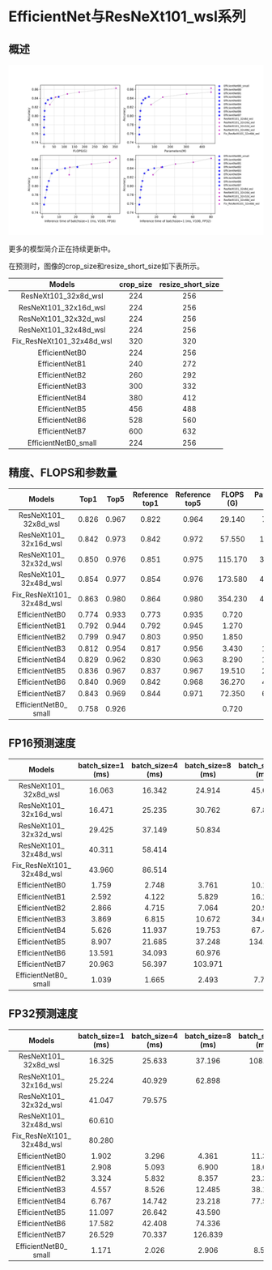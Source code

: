 # EfficientNet与ResNeXt101_wsl系列

## 概述

![](../../images/models/EfficientNet.png)

更多的模型简介正在持续更新中。

在预测时，图像的crop_size和resize_short_size如下表所示。

| Models                    | crop_size | resize_short_size |
|:--:|:--:|:--:|
| ResNeXt101_32x8d_wsl      | 224       | 256               |
| ResNeXt101_32x16d_wsl     | 224       | 256               |
| ResNeXt101_32x32d_wsl     | 224       | 256               |
| ResNeXt101_32x48d_wsl     | 224       | 256               |
| Fix_ResNeXt101_32x48d_wsl | 320       | 320               |
| EfficientNetB0            | 224       | 256               |
| EfficientNetB1            | 240       | 272               |
| EfficientNetB2            | 260       | 292               |
| EfficientNetB3            | 300       | 332               |
| EfficientNetB4            | 380       | 412               |
| EfficientNetB5            | 456       | 488               |
| EfficientNetB6            | 528       | 560               |
| EfficientNetB7            | 600       | 632               |
| EfficientNetB0_small      | 224       | 256               |


## 精度、FLOPS和参数量

| Models                        | Top1   | Top5   | Reference<br>top1 | Reference<br>top5 | FLOPS<br>(G) | Parameters<br>(M) |
|:--:|:--:|:--:|:--:|:--:|:--:|:--:|
| ResNeXt101_<br>32x8d_wsl      | 0.826  | 0.967  | 0.822             | 0.964             | 29.140       | 78.440            |
| ResNeXt101_<br>32x16d_wsl     | 0.842  | 0.973  | 0.842             | 0.972             | 57.550       | 152.660           |
| ResNeXt101_<br>32x32d_wsl     | 0.850  | 0.976  | 0.851             | 0.975             | 115.170      | 303.110           |
| ResNeXt101_<br>32x48d_wsl     | 0.854  | 0.977  | 0.854             | 0.976             | 173.580      | 456.200           |
| Fix_ResNeXt101_<br>32x48d_wsl | 0.863  | 0.980  | 0.864             | 0.980             | 354.230      | 456.200           |
| EfficientNetB0                | 0.774  | 0.933  | 0.773             | 0.935             | 0.720        | 5.100             |
| EfficientNetB1                | 0.792  | 0.944  | 0.792             | 0.945             | 1.270        | 7.520             |
| EfficientNetB2                | 0.799  | 0.947  | 0.803             | 0.950             | 1.850        | 8.810             |
| EfficientNetB3                | 0.812  | 0.954  | 0.817             | 0.956             | 3.430        | 11.840            |
| EfficientNetB4                | 0.829  | 0.962  | 0.830             | 0.963             | 8.290        | 18.760            |
| EfficientNetB5                | 0.836  | 0.967  | 0.837             | 0.967             | 19.510       | 29.610            |
| EfficientNetB6                | 0.840  | 0.969  | 0.842             | 0.968             | 36.270       | 42.000            |
| EfficientNetB7                | 0.843  | 0.969  | 0.844             | 0.971             | 72.350       | 64.920            |
| EfficientNetB0_<br>small      | 0.758  | 0.926  |                   |                   | 0.720        | 4.650             |


## FP16预测速度

| Models                        | batch_size=1<br>(ms) | batch_size=4<br>(ms) | batch_size=8<br>(ms) | batch_size=32<br>(ms) |
|:--:|:--:|:--:|:--:|:--:|
| ResNeXt101_<br>32x8d_wsl      | 16.063               | 16.342               | 24.914               | 45.035                |
| ResNeXt101_<br>32x16d_wsl     | 16.471               | 25.235               | 30.762               | 67.869                |
| ResNeXt101_<br>32x32d_wsl     | 29.425               | 37.149               | 50.834               |                       |
| ResNeXt101_<br>32x48d_wsl     | 40.311               | 58.414               |                      |                       |
| Fix_ResNeXt101_<br>32x48d_wsl | 43.960               | 86.514               |                      |                       |
| EfficientNetB0                | 1.759                | 2.748                | 3.761                | 10.178                |
| EfficientNetB1                | 2.592                | 4.122                | 5.829                | 16.262                |
| EfficientNetB2                | 2.866                | 4.715                | 7.064                | 20.954                |
| EfficientNetB3                | 3.869                | 6.815                | 10.672               | 34.097                |
| EfficientNetB4                | 5.626                | 11.937               | 19.753               | 67.436                |
| EfficientNetB5                | 8.907                | 21.685               | 37.248               | 134.185               |
| EfficientNetB6                | 13.591               | 34.093               | 60.976               |                       |
| EfficientNetB7                | 20.963               | 56.397               | 103.971              |                       |
| EfficientNetB0_<br>small      | 1.039                | 1.665                | 2.493                | 7.748                 |


## FP32预测速度

| Models                        | batch_size=1<br>(ms) | batch_size=4<br>(ms) | batch_size=8<br>(ms) | batch_size=32<br>(ms) |
|:--:|:--:|:--:|:--:|:--:|
| ResNeXt101_<br>32x8d_wsl      | 16.325               | 25.633               | 37.196               | 108.535               |
| ResNeXt101_<br>32x16d_wsl     | 25.224               | 40.929               | 62.898               |                       |
| ResNeXt101_<br>32x32d_wsl     | 41.047               | 79.575               |                      |                       |
| ResNeXt101_<br>32x48d_wsl     | 60.610               |                      |                      |                       |
| Fix_ResNeXt101_<br>32x48d_wsl | 80.280               |                      |                      |                       |
| EfficientNetB0                | 1.902                | 3.296                | 4.361                | 11.319                |
| EfficientNetB1                | 2.908                | 5.093                | 6.900                | 18.015                |
| EfficientNetB2                | 3.324                | 5.832                | 8.357                | 23.371                |
| EfficientNetB3                | 4.557                | 8.526                | 12.485               | 38.124                |
| EfficientNetB4                | 6.767                | 14.742               | 23.218               | 77.590                |
| EfficientNetB5                | 11.097               | 26.642               | 43.590               |                       |
| EfficientNetB6                | 17.582               | 42.408               | 74.336               |                       |
| EfficientNetB7                | 26.529               | 70.337               | 126.839              |                       |
| EfficientNetB0_<br>small      | 1.171                | 2.026                | 2.906                | 8.506                 |
